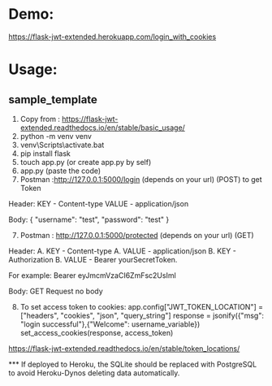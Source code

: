 # Demo:

https://flask-jwt-extended.herokuapp.com/login_with_cookies

# Usage:

## sample_template

1. Copy from : https://flask-jwt-extended.readthedocs.io/en/stable/basic_usage/
2. python -m venv venv
3. venv\Scripts\activate.bat
4. pip install flask
5. touch app.py (or create app.py by self)
6. app.py (paste the code)
7. Postman :http://127.0.0.1:5000/login (depends on your url) (POST) to get Token

Header:
KEY - Content-type
VALUE - application/json

Body:
{
"username": "test",
"password": "test"
}

7. Postman : http://127.0.0.1:5000/protected (depends on your url) (GET)

Header:
A. KEY - Content-type
A. VALUE - application/json
B. KEY - Authorization
B. VALUE - Bearer yourSecretToken.

For example:
Bearer eyJmcmVzaCI6ZmFsc2UsIml

Body:
GET Request no body

8. To set access token to cookies:
   app.config["JWT_TOKEN_LOCATION"] = ["headers", "cookies", "json", "query_string"]
   response = jsonify({"msg": "login successful"},{"Welcome": username_variable})
   set_access_cookies(response, access_token)

https://flask-jwt-extended.readthedocs.io/en/stable/token_locations/

\*\*\* If deployed to Heroku, the SQLite should be replaced with PostgreSQL to avoid Heroku-Dynos deleting data automatically.
